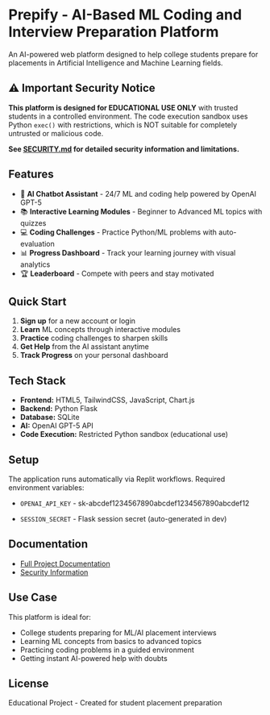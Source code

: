 # Prepify - AI-Based ML Coding and Interview Preparation Platform

An AI-powered web platform designed to help college students prepare for placements in Artificial Intelligence and Machine Learning fields.

## ⚠️ Important Security Notice

**This platform is designed for EDUCATIONAL USE ONLY** with trusted students in a controlled environment. The code execution sandbox uses Python `exec()` with restrictions, which is NOT suitable for completely untrusted or malicious code. 

**See [SECURITY.md](SECURITY.md) for detailed security information and limitations.**

## Features

- 🤖 **AI Chatbot Assistant** - 24/7 ML and coding help powered by OpenAI GPT-5
- 📚 **Interactive Learning Modules** - Beginner to Advanced ML topics with quizzes
- 💻 **Coding Challenges** - Practice Python/ML problems with auto-evaluation
- 📊 **Progress Dashboard** - Track your learning journey with visual analytics
- 🏆 **Leaderboard** - Compete with peers and stay motivated

## Quick Start

1. **Sign up** for a new account or login
2. **Learn** ML concepts through interactive modules
3. **Practice** coding challenges to sharpen skills
4. **Get Help** from the AI assistant anytime
5. **Track Progress** on your personal dashboard

## Tech Stack

- **Frontend:** HTML5, TailwindCSS, JavaScript, Chart.js
- **Backend:** Python Flask
- **Database:** SQLite
- **AI:** OpenAI GPT-5 API
- **Code Execution:** Restricted Python sandbox (educational use)

## Setup

The application runs automatically via Replit workflows. Required environment variables:
- `OPENAI_API_KEY` - sk-abcdef1234567890abcdef1234567890abcdef12

- `SESSION_SECRET` - Flask session secret (auto-generated in dev)

## Documentation

- [Full Project Documentation](replit.md)
- [Security Information](SECURITY.md)

## Use Case

This platform is ideal for:
- College students preparing for ML/AI placement interviews
- Learning ML concepts from basics to advanced topics
- Practicing coding problems in a guided environment
- Getting instant AI-powered help with doubts

## License

Educational Project - Created for student placement preparation
